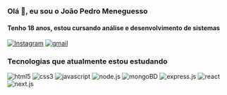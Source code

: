 ### Olá 👋, eu sou o João Pedro Meneguesso
#### Tenho 18 anos, estou cursando análise e desenvolvimento de sistemas

[![Instagram](https://img.shields.io/badge/Instagram-E4405F?style=for-the-badge&logo=instagram&logoColor=white)](https://www.instagram.com/joao.meneguesso/)
[![gmail](https://img.shields.io/badge/Gmail-D14836?style=for-the-badge&logo=gmail&logoColor=white)](mailto:jpm83633@gmail.com)

### Tecnologias que atualmente estou estudando 

<div style='display: inline_block'>
    <img alt='html5'src='https://img.shields.io/badge/HTML5-E34F26?style=for-the-badge&logo=html5&logoColor=white'>
    <img alt='css3'src='https://img.shields.io/badge/CSS3-1572B6?style=for-the-badge&logo=css3&logoColor=white'>
    <img alt='javascript'src='https://img.shields.io/badge/JavaScript-F7DF1E?style=for-the-badge&logo=javascript&logoColor=black'>
    <img alt='node.js'src='https://img.shields.io/badge/Node.js-43853D?style=for-the-badge&logo=node.js&logoColor=white'>
    <img alt='mongoBD'src='https://img.shields.io/badge/MongoDB-4EA94B?style=for-the-badge&logo=mongodb&logoColor=white'>
    <img alt='express.js'src='https://img.shields.io/badge/Express.js-404D59?style=for-the-badge'>
    <img alt='react'src='https://img.shields.io/badge/React-20232A?style=for-the-badge&logo=react&logoColor=61DAFB'>
    <img alt='next.js'src='https://img.shields.io/badge/Next-black?style=for-the-badge&logo=next.js&logoColor=white'>
</div>
